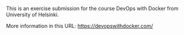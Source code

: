 This is an exercise submission for the course DevOps with Docker from University of Helsinki.

More information in this URL: https://devopswithdocker.com/